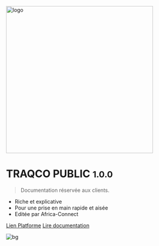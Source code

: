 
<img src="_image/logotraqco.png" alt="logo" width="400">

# TRAQCO PUBLIC <small>1.0.0</small>

> Documentation réservée aux clients.

- Riche et explicative 
- Pour une prise en main rapide et aisée
- Editée par Africa-Connect

[Lien Platforme](http://public.traqco.net/)
[Lire documentation](#présentation)

![bg](_image/man.jpg)

